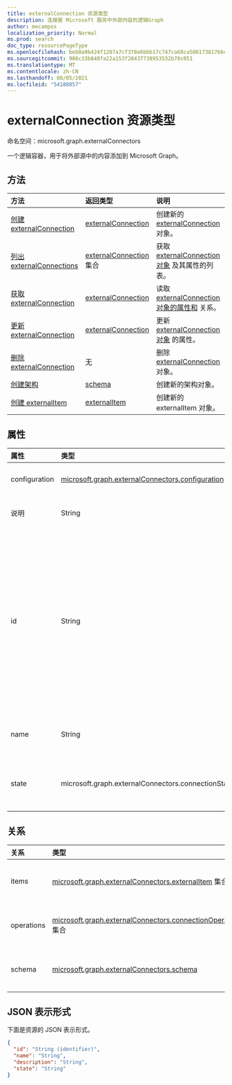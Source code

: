 ```yaml
---
title: externalConnection 资源类型
description: 连接是 Microsoft 服务中外部内容的逻辑Graph
author: mecampos
localization_priority: Normal
ms.prod: search
doc_type: resourcePageType
ms.openlocfilehash: beb0a9b424f1207a7cf378e6bbb17c747ca68ca50617381766ee4dc8d5232828
ms.sourcegitcommit: 986c33b848fa22a153f28437738953532b78c051
ms.translationtype: MT
ms.contentlocale: zh-CN
ms.lasthandoff: 08/05/2021
ms.locfileid: "54180857"
---
```

# <a name="externalconnection-resource-type"></a>externalConnection 资源类型

命名空间：microsoft.graph.externalConnectors

一个逻辑容器，用于将外部源中的内容添加到 Microsoft Graph。

## <a name="methods"></a>方法
|方法|返回类型|说明|
|:---|:---|:---|
|[创建 externalConnection](../api/externalconnectors-external-post-connections.md)|[externalConnection](../resources/externalconnectors-externalconnection.md)|创建新的 [externalConnection](../resources/externalconnectors-externalconnection.md) 对象。|
|[列出 externalConnections](../api/externalconnectors-externalconnection-list.md)|[externalConnection](../resources/externalconnectors-externalconnection.md) 集合|获取 [externalConnection 对象](../resources/externalconnectors-externalconnection.md) 及其属性的列表。|
|[获取 externalConnection](../api/externalconnectors-externalconnection-get.md)|[externalConnection](../resources/externalconnectors-externalconnection.md)|读取 [externalConnection 对象的属性和](../resources/externalconnectors-externalconnection.md) 关系。|
|[更新 externalConnection](../api/externalconnectors-externalconnection-update.md)|[externalConnection](../resources/externalconnectors-externalconnection.md)|更新 [externalConnection 对象](../resources/externalconnectors-externalconnection.md) 的属性。|
|[删除 externalConnection](../api/externalconnectors-externalconnection-delete.md)|无|删除 [externalConnection](../resources/externalconnectors-externalconnection.md) 对象。|
|[创建架构](../api/externalconnectors-schema-create.md)|[schema](../resources/externalconnectors-schema.md)|创建新的架构对象。|
|[创建 externalItem](../api/externalconnectors-externalitem-create.md)|[externalItem](../resources/externalconnectors-externalitem.md)|创建新的 externalItem 对象。|

## <a name="properties"></a>属性
|属性|类型|说明|
|:---|:---|:---|
|configuration|[microsoft.graph.externalConnectors.configuration](../resources/externalconnectors-configuration.md)|指定允许管理连接和索引连接内容的其他应用程序 ID。 可选。|
|说明|String|网站中显示的连接Microsoft 365 管理中心。 可选。|
|id|String| 开发人员为租户内的连接提供的唯Azure Active Directory ID。 长度必须在 3 到 32 个字符之间。 只能包含字母数字字符。 不能以 `Microsoft` 或 作为下列值之一： `None` 、 、 `Directory` `Exchange` `ExchangeArchive` `LinkedIn` `Mailbox` `OneDriveBusiness` `SharePoint` `Teams` `Yammer` `Connectors` `TaskFabric` `PowerBI` `Assistant` `TopicEngine` `MSFT_All_Connectors` 。 必填。 |
|name|String|要显示名称中显示的连接的Microsoft 365 管理中心。 最大长度为 128 个字符。 必填。|
|state|microsoft.graph.externalConnectors.connectionState|指示连接的当前状态。 可取值为：`draft`、`ready`、`obsolete`、`limitExceeded`、`unknownFutureValue`。|

## <a name="relationships"></a>关系
|关系|类型|说明|
|:---|:---|:---|
|items|[microsoft.graph.externalConnectors.externalItem](../resources/externalconnectors-externalitem.md) 集合|只读。可为空。|
|operations|[microsoft.graph.externalConnectors.connectionOperation](../resources/externalconnectors-connectionoperation.md) 集合|只读。可为 Null。|
|schema|[microsoft.graph.externalConnectors.schema](../resources/externalconnectors-schema.md)|只读。可为空。|

## <a name="json-representation"></a>JSON 表示形式
下面是资源的 JSON 表示形式。
<!-- {
  "blockType": "resource",
  "keyProperty": "id",
  "@odata.type": "microsoft.graph.externalConnectors.externalConnection",
  "openType": false
}
-->
``` json
{
  "id": "String (identifier)",
  "name": "String",
  "description": "String",
  "state": "String"
}
```

